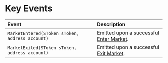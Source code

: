 # Key Events

| Event | Description |
| :--- | :--- |
| `MarketEntered(SToken sToken, address account)` | Emitted upon a successful [Enter Market](enter-markets.md). |
| `MarketExited(SToken sToken, address account)` | Emitted upon a successful [Exit Market](exit-market.md). |

